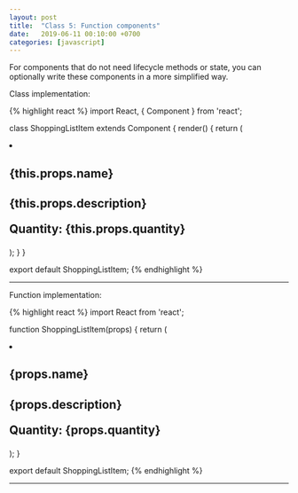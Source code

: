 ```yaml
---
layout: post
title:  "Class 5: Function components"
date:   2019-06-11 00:10:00 +0700
categories: [javascript]
---
```


For components that do not need lifecycle methods or state, you can optionally write these components in a more simplified way. 

Class implementation:

{% highlight react %}
import React, { Component } from 'react';

class ShoppingListItem extends Component {
    render() {
        return (
            <li>
                <h2>{this.props.name}<h2>
                <p>{this.props.description}</p>
                <p>Quantity: {this.props.quantity}</p>
            </li>
        );
    }
}

export default ShoppingListItem;
{% endhighlight %}

---

Function implementation:

{% highlight react %}
import React from 'react';

function ShoppingListItem(props) {
    return (
        <li>
            <h2>{props.name}<h2>
            <p>{props.description}</p>
            <p>Quantity: {props.quantity}</p>
        </li>
    );
}

export default ShoppingListItem;
{% endhighlight %}

---
